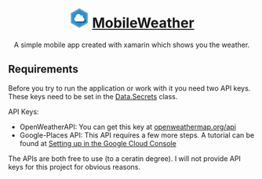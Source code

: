 <div align="center">
  <h1>
    <img src="docs/deployment/icon.png" width="40px" />
    <a href="https://speyck.github.io/mobile-weather/">MobileWeather</a>
  </h1>
  A simple mobile app created with xamarin which shows you the weather.
</div>

## Requirements

Before you try to run the application or work with it you need two API keys. 
These keys need to be set in the [Data.Secrets](./MobileWeather/MobileWeather/Data/Secrets.cs) class.

API Keys:
- OpenWeatherAPI: You can get this key at [openweathermap.org/api](https://openweathermap.org/api)
- Google-Places API: This API requires a few more steps. A tutorial can be found at [Setting up in the Google Cloud Console](https://developers.google.com/maps/documentation/places/web-service/cloud-setup)

The APIs are both free to use (to a ceratin degree). I will not provide API keys for this project for obvious reasons.
